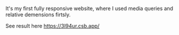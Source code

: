 It's my first fully responsive website, where I used media queries and relative demensions firtsly.

See result here https://3l94ur.csb.app/
